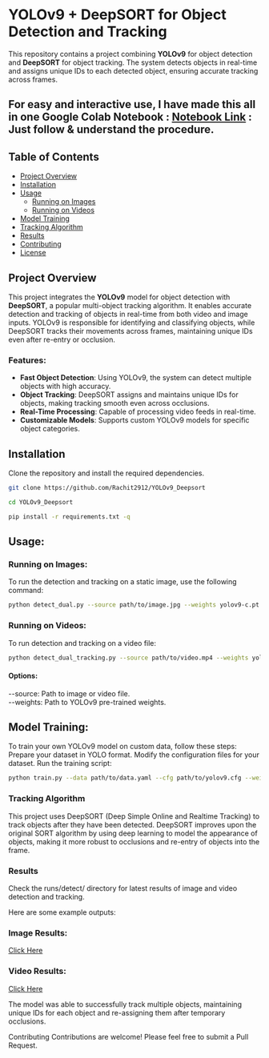 # YOLOv9 + DeepSORT for Object Detection and Tracking

This repository contains a project combining **YOLOv9** for object detection and **DeepSORT** for object tracking. The system detects objects in real-time and assigns unique IDs to each detected object, ensuring accurate tracking across frames.

## For easy and interactive use, I have made this all in one Google Colab Notebook : [Notebook Link](https://colab.research.google.com/drive/1lp3bGxLWAq26XZmoKZW6vvNaZyXrZIKf?usp=sharing) : Just follow & understand the procedure.

## Table of Contents
- [Project Overview](#project-overview)
- [Installation](#installation)
- [Usage](#usage)
  - [Running on Images](#running-on-images)
  - [Running on Videos](#running-on-videos)
- [Model Training](#model-training)
- [Tracking Algorithm](#tracking-algorithm)
- [Results](#results)
- [Contributing](#contributing)
- [License](#license)

## Project Overview
This project integrates the **YOLOv9** model for object detection with **DeepSORT**, a popular multi-object tracking algorithm. It enables accurate detection and tracking of objects in real-time from both video and image inputs. YOLOv9 is responsible for identifying and classifying objects, while DeepSORT tracks their movements across frames, maintaining unique IDs even after re-entry or occlusion.

### Features:

- **Fast Object Detection**: Using YOLOv9, the system can detect multiple objects with high accuracy.
- **Object Tracking**: DeepSORT assigns and maintains unique IDs for objects, making tracking smooth even across occlusions.
- **Real-Time Processing**: Capable of processing video feeds in real-time.
- **Customizable Models**: Supports custom YOLOv9 models for specific object categories.

## Installation
Clone the repository and install the required dependencies.

```bash
git clone https://github.com/Rachit2912/YOLOv9_Deepsort
```

```bash
cd YOLOv9_Deepsort
```

```bash
pip install -r requirements.txt -q
```

## Usage:
### Running on Images:
To run the detection and tracking on a static image, use the following command:

```bash
python detect_dual.py --source path/to/image.jpg --weights yolov9-c.pt --device cpu 
```

### Running on Videos:
To run detection and tracking on a video file:

```bash
python detect_dual_tracking.py --source path/to/video.mp4 --weights yolov9-c.pt --device cpu 
```

#### Options:
--source: Path to image or video file. \
--weights: Path to YOLOv9 pre-trained weights.

## Model Training:
To train your own YOLOv9 model on custom data, follow these steps:
Prepare your dataset in YOLO format.
Modify the configuration files for your dataset.
Run the training script:
```bash
python train.py --data path/to/data.yaml --cfg path/to/yolov9.cfg --weights yolov9.pt --device cpu 
```

### Tracking Algorithm
This project uses DeepSORT (Deep Simple Online and Realtime Tracking) to track objects after they have been detected. DeepSORT improves upon the original SORT algorithm by using deep learning to model the appearance of objects, making it more robust to occlusions and re-entry of objects into the frame.

### Results
Check the runs/detect/  directory for latest results of image and video detection and tracking.

Here are some example outputs:
### Image Results:
[Click Here](https://kajabi-storefronts-production.kajabi-cdn.com/kajabi-storefronts-production/file-uploads/blogs/22606/images/1446e76-f181-6047-4e73-8d8ba3c6a50e_object_detection_1.webp)
### Video Results:
[Click Here]()

The model was able to successfully track multiple objects, maintaining unique IDs for each object and re-assigning them after temporary occlusions.

Contributing
Contributions are welcome! Please feel free to submit a Pull Request.

